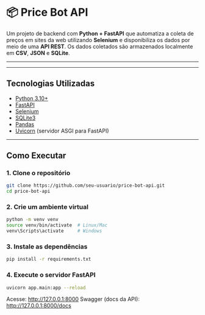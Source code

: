 # 📦 Price Bot API

Um projeto de backend com **Python + FastAPI** que automatiza a coleta de preços em sites da web utilizando **Selenium** e disponibiliza os dados por meio de uma **API REST**. Os dados coletados são armazenados localmente em **CSV**, **JSON** e **SQLite**.

---

<!-- ## 🚀 Funcionalidades

- 🔍 Raspagem de preços com Selenium
- 🧠 Salvamento de dados em JSON, CSV e banco SQLite
- 🔌 API REST com FastAPI para consultar os produtos
- ⚙️ Rotas para busca, listagem e exportação de dados
- 💾 Estrutura limpa e extensível para novos recursos -->

---

##  Tecnologias Utilizadas

- [Python 3.10+](https://www.python.org/)
- [FastAPI](https://fastapi.tiangolo.com/)
- [Selenium](https://www.selenium.dev/)
- [SQLite3](https://www.sqlite.org/index.html)
- [Pandas](https://pandas.pydata.org/)
- [Uvicorn](https://www.uvicorn.org/) (servidor ASGI para FastAPI)

---

##  Como Executar

### 1. Clone o repositório

```bash
git clone https://github.com/seu-usuario/price-bot-api.git
cd price-bot-api
```

### 2. Crie um ambiente virtual
```bash
python -m venv venv
source venv/bin/activate  # Linux/Mac
venv\Scripts\activate     # Windows
```

### 3. Instale as dependências
```bash
pip install -r requirements.txt
```
### 4. Execute o servidor FastAPI
```bash
uvicorn app.main:app --reload
```
Acesse: http://127.0.0.1:8000
Swagger (docs da API): http://127.0.0.1:8000/docs